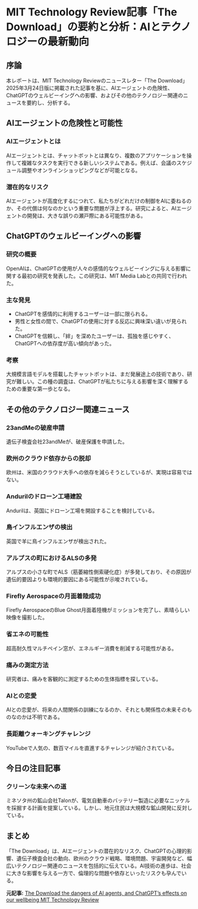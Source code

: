 # MIT Technology Review記事「The Download」の要約と分析：AIとテクノロジーの最新動向

## 序論

本レポートは、MIT Technology Reviewのニュースレター「The Download」2025年3月24日版に掲載された記事を基に、AIエージェントの危険性、ChatGPTのウェルビーイングへの影響、およびその他のテクノロジー関連のニュースを要約し、分析する。

## AIエージェントの危険性と可能性

### AIエージェントとは

AIエージェントとは、チャットボットとは異なり、複数のアプリケーションを操作して複雑なタスクを実行できる新しいシステムである。例えば、会議のスケジュール調整やオンラインショッピングなどが可能となる。

### 潜在的なリスク

AIエージェントが高度化するにつれて、私たちがどれだけの制御をAIに委ねるのか、その代償は何なのかという重要な問題が浮上する。研究によると、AIエージェントの開発は、大きな誤りの瀬戸際にある可能性がある。

## ChatGPTのウェルビーイングへの影響

### 研究の概要

OpenAIは、ChatGPTの使用が人々の感情的なウェルビーイングに与える影響に関する最初の研究を発表した。この研究は、MIT Media Labとの共同で行われた。

### 主な発見

* ChatGPTを感情的に利用するユーザーは一部に限られる。
* 男性と女性の間で、ChatGPTの使用に対する反応に興味深い違いが見られた。
* ChatGPTを信頼し、「絆」を深めたユーザーは、孤独を感じやすく、ChatGPTへの依存度が高い傾向があった。

### 考察

大規模言語モデルを搭載したチャットボットは、まだ発展途上の技術であり、研究が難しい。この種の調査は、ChatGPTが私たちに与える影響を深く理解するための重要な第一歩となる。

## その他のテクノロジー関連ニュース

### 23andMeの破産申請

遺伝子検査会社23andMeが、破産保護を申請した。

### 欧州のクラウド依存からの脱却

欧州は、米国のクラウド大手への依存を減らそうとしているが、実現は容易ではない。

### Andurilのドローン工場建設

Andurilは、英国にドローン工場を開設することを検討している。

### 鳥インフルエンザの検出

英国で羊に鳥インフルエンザが検出された。

### アルプスの町におけるALSの多発

アルプスの小さな町でALS（筋萎縮性側索硬化症）が多発しており、その原因が遺伝的要因よりも環境的要因にある可能性が示唆されている。

### Firefly Aerospaceの月面着陸成功

Firefly AerospaceのBlue Ghost月面着陸機がミッションを完了し、素晴らしい映像を撮影した。

### 省エネの可能性

超高耐久性マルチペイン窓が、エネルギー消費を削減する可能性がある。

### 痛みの測定方法

研究者は、痛みを客観的に測定するための生体指標を探している。

### AIとの恋愛

AIとの恋愛が、将来の人間関係の訓練になるのか、それとも関係性の未来そのものなのかは不明である。

### 長距離ウォーキングチャレンジ

YouTubeで人気の、数百マイルを直進するチャレンジが紹介されている。

## 今日の注目記事

### クリーンな未来への道

ミネソタ州の鉱山会社Talonが、電気自動車のバッテリー製造に必要なニッケルを採掘する計画を提案している。しかし、地元住民は大規模な鉱山開発に反対している。

## まとめ

「The Download」は、AIエージェントの潜在的なリスク、ChatGPTの心理的影響、遺伝子検査会社の動向、欧州のクラウド戦略、環境問題、宇宙開発など、幅広いテクノロジー関連のニュースを包括的に伝えている。AI技術の進歩は、社会に大きな影響を与える一方で、倫理的な問題や依存といったリスクも孕んでいる。



**元記事:** [The Download the dangers of AI agents, and ChatGPT’s effects on our wellbeing MIT Technology Review](https://www.technologyreview.com/2025/03/24/1113683/the-download-the-dangers-of-ai-agents-and-chatgpts-effects-on-our-wellbeing/)